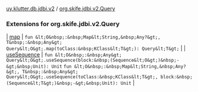 [uy.klutter.db.jdbi.v2](../index.md) / [org.skife.jdbi.v2.Query](.)


### Extensions for org.skife.jdbi.v2.Query


| [map](map.md) | `fun &lt;O&nbsp;:&nbsp;Map&lt;String,&nbsp;Any?&gt;, T&nbsp;:&nbsp;Any&gt; Query&lt;O&gt;.map(toClass:&nbsp;KClass&lt;T&gt;): Query&lt;T&gt;` |
| [useSequence](use-sequence.md) | `fun &lt;O&nbsp;:&nbsp;Any&gt; Query&lt;O&gt;.useSequence(block:&nbsp;(Sequence&lt;O&gt;)&nbsp;-&gt;&nbsp;Unit): Unit`
`fun &lt;O&nbsp;:&nbsp;Map&lt;String,&nbsp;Any?&gt;, T&nbsp;:&nbsp;Any&gt; Query&lt;O&gt;.useSequence(toClass:&nbsp;KClass&lt;T&gt;, block:&nbsp;(Sequence&lt;T&gt;)&nbsp;-&gt;&nbsp;Unit): Unit` |

